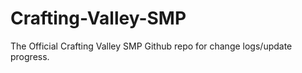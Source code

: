 # Crafting-Valley-SMP
The Official Crafting Valley SMP Github repo for change logs/update progress.         

